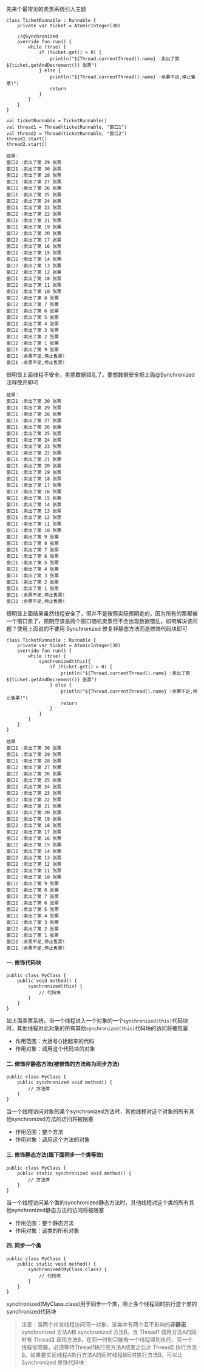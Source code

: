 
先来个最常见的卖票系统引入主题
```
class TicketRunnable : Runnable {
    private var ticket = AtomicInteger(30)

    //@Synchronized
    override fun run() {
        while (true) {
            if (ticket.get() > 0) {
                println("${Thread.currentThread().name} :卖出了第 ${ticket.getAndDecrement()} 张票")
            } else {
                println("${Thread.currentThread().name} :余票不足,停止售票!")
                return
            }
        }
    }
}
```
```
val ticketRunnable = TicketRunnable()
val thread1 = Thread(ticketRunnable, "窗口1")
val thread2 = Thread(ticketRunnable, "窗口2")
thread1.start()
thread2.start()

结果：
窗口2 :卖出了第 29 张票
窗口1 :卖出了第 30 张票
窗口2 :卖出了第 28 张票
窗口1 :卖出了第 27 张票
窗口2 :卖出了第 26 张票
窗口1 :卖出了第 25 张票
窗口2 :卖出了第 24 张票
窗口1 :卖出了第 23 张票
窗口2 :卖出了第 22 张票
窗口1 :卖出了第 21 张票
窗口1 :卖出了第 19 张票
窗口2 :卖出了第 20 张票
窗口2 :卖出了第 17 张票
窗口2 :卖出了第 16 张票
窗口2 :卖出了第 15 张票
窗口2 :卖出了第 14 张票
窗口2 :卖出了第 13 张票
窗口2 :卖出了第 12 张票
窗口1 :卖出了第 18 张票
窗口2 :卖出了第 11 张票
窗口2 :卖出了第 10 张票
窗口2 :卖出了第 8 张票
窗口2 :卖出了第 7 张票
窗口2 :卖出了第 6 张票
窗口2 :卖出了第 5 张票
窗口2 :卖出了第 4 张票
窗口2 :卖出了第 3 张票
窗口2 :卖出了第 2 张票
窗口2 :卖出了第 1 张票
窗口1 :卖出了第 9 张票
窗口2 :余票不足,停止售票!
窗口1 :余票不足,停止售票!
```
很明显上面线程不安全，卖票数据错乱了。要想数据安全把上面@Synchronized注释放开即可
```
结果：
窗口1 :卖出了第 30 张票
窗口1 :卖出了第 29 张票
窗口1 :卖出了第 28 张票
窗口1 :卖出了第 27 张票
窗口1 :卖出了第 26 张票
窗口1 :卖出了第 25 张票
窗口1 :卖出了第 24 张票
窗口1 :卖出了第 23 张票
窗口1 :卖出了第 22 张票
窗口1 :卖出了第 21 张票
窗口1 :卖出了第 20 张票
窗口1 :卖出了第 19 张票
窗口1 :卖出了第 18 张票
窗口1 :卖出了第 17 张票
窗口1 :卖出了第 16 张票
窗口1 :卖出了第 15 张票
窗口1 :卖出了第 14 张票
窗口1 :卖出了第 13 张票
窗口1 :卖出了第 12 张票
窗口1 :卖出了第 11 张票
窗口1 :卖出了第 10 张票
窗口1 :卖出了第 9 张票
窗口1 :卖出了第 8 张票
窗口1 :卖出了第 7 张票
窗口1 :卖出了第 6 张票
窗口1 :卖出了第 5 张票
窗口1 :卖出了第 4 张票
窗口1 :卖出了第 3 张票
窗口1 :卖出了第 2 张票
窗口1 :卖出了第 1 张票
窗口1 :余票不足,停止售票!
窗口2 :余票不足,停止售票!
```
很明显上面结果虽然线程安全了，但并不是按照实际预期走的，因为所有的票都被一个窗口卖了，预期应该是两个窗口随机卖票但不会出现数据错乱，如何解决该问题？使用上面说的不要用 Synchronized 修复非静态方法而是修饰代码块即可

```
class TicketRunnable : Runnable {
    private var ticket = AtomicInteger(30)
    override fun run() {
        while (true) {
            synchronized(this){
                if (ticket.get() > 0) {
                    println("${Thread.currentThread().name} :卖出了第 ${ticket.getAndDecrement()} 张票")
                } else {
                    println("${Thread.currentThread().name} :余票不足,停止售票!")
                    return
                }
            }
        }
    }
}

结果
窗口1 :卖出了第 30 张票
窗口1 :卖出了第 29 张票
窗口1 :卖出了第 28 张票
窗口2 :卖出了第 27 张票
窗口2 :卖出了第 26 张票
窗口2 :卖出了第 25 张票
窗口2 :卖出了第 24 张票
窗口2 :卖出了第 23 张票
窗口2 :卖出了第 22 张票
窗口2 :卖出了第 21 张票
窗口2 :卖出了第 20 张票
窗口2 :卖出了第 19 张票
窗口2 :卖出了第 18 张票
窗口2 :卖出了第 17 张票
窗口2 :卖出了第 16 张票
窗口2 :卖出了第 15 张票
窗口2 :卖出了第 14 张票
窗口2 :卖出了第 13 张票
窗口2 :卖出了第 12 张票
窗口2 :卖出了第 11 张票
窗口2 :卖出了第 10 张票
窗口2 :卖出了第 9 张票
窗口2 :卖出了第 8 张票
窗口2 :卖出了第 7 张票
窗口2 :卖出了第 6 张票
窗口2 :卖出了第 5 张票
窗口2 :卖出了第 4 张票
窗口2 :卖出了第 3 张票
窗口2 :卖出了第 2 张票
窗口2 :卖出了第 1 张票
窗口2 :余票不足,停止售票!
窗口1 :余票不足,停止售票!
```
#### 一. 修饰代码块

```agsl
public class MyClass {  
    public void method() {  
        synchronized(this) {  
            // 代码块  
        }  
    }  
}
```
如上面卖票系统，当一个线程进入一个对象的一个`synchronized(this)`代码块时，其他线程对此对象的所有其他`synchronized(this)`代码块的访问将被阻塞
- 作用范围：大括号{}括起来的代码
- 作用对象：调用这个代码块的对象
#### 二. 修饰非静态方法(被修饰的方法称为同步方法)
```agsl
public class MyClass {  
    public synchronized void method() {  
        // 方法体  
    }  
}
```
当一个线程访问对象的某个synchronized方法时，其他线程对这个对象的所有其他synchronized方法的访问将被阻塞

- 作用范围：整个方法
- 作用对象：调用这个方法的对象


#### 三. 修饰静态方法(跟下面同步一个类等效)
```agsl
public class MyClass {  
    public static synchronized void method() {  
        // 方法体  
    }  
}
```
当一个线程访问某个类的synchronized静态方法时，其他线程对这个类的所有其他synchronized静态方法的访问将被阻塞

- 作用范围：整个静态方法 
- 作用对象：该类的所有对象
#### 四. 同步一个类
```agsl
public class MyClass {  
    public static void method() {  
        synchronized(MyClass.class) {  
            // 代码块  
        }  
    }  
}
```
synchronized(MyClass.class)用于同步一个类，阻止多个线程同时执行这个类的synchronized代码块


















>注意：当两个并发线程访问同一对象，该类中有两个互不影响的**非静态** synchronized 方法A和 synchronized 方法B。当 Thread1 调用方法A的同时有 Thread2 调用方法B，在同一时刻只能有一个线程得到执行，另一个线程受阻塞，必须等待Thread1执行完方法A结束之后才 Thread2 执行方法B。如果要实现线程A执行方法A的同时线程B同时执行方法B，可以让 Synchronized 修饰代码块

